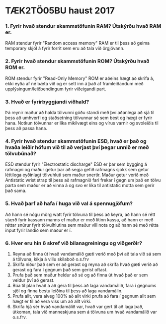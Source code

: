 # TÆK2TÖ05BU haust 2017

### 1. Fyrir hvað stendur skammstöfunin RAM? Útskýrðu hvað RAM er.
RAM stendur fyrir "Random access memory"
RAM er til þess að geima temporary skjöl á fyrir forrit sem eru að tala við örgjövann.

### 2. Fyrir hvað stendur skammstöfunin ROM? Útskýrðu hvað ROM er.
ROM stendur fyrir "Read-Only Memory"
ROM er aðeins hægt að skrifa á, ekki eyða af né bæta við og er sett inn á það af framleiðandum með upplýsingum/leiðbendingum fyrir viðeigandi part.

### 3. Hvað er fyrirbyggjandi viðhald?
Þá reynir maður að halda tölvunni góðu standi með því aðanlega að sjá til þess að umhverfi og staðsetning tölvunnar sé sem best og hægt er fyrir hana.  Notkun tölvunnar er líka mikilvægt eins og vírus varnir og svoleiðis til þess að passa hana.

### 4. Fyrir hvað stendur skammstöfunin ESD, hvað er það og hvaða leiðir höfum við til að verjast því þegar unnið er með tölvubúnað?
ESD stendur fyrir "Electrostatic discharge"
ESD er þar sem bygging á rafmagni og maður getur þar að segja gefið rafmagns sjokk sem getur léttilega eyðinlagt tölvuhluti sem maður snertir.  Maður getur verið með Antistatic wrist strap til þess að rafmagnið fari frekar í gegn um það en tölvu parta sem maður er að vinna á og svo er líka til antistatic motta sem gerir það sama.

### 5. Hvað þarf að hafa í huga við val á spennugjöfum?
Að hann sé nógu mörg watt fyrir tölvuna til þess að keyra, að hann sé rétt stærð fyrir kassann manns ef maður er með lítinn kassa, að hann er með réttar snúrur fyrir tölvuíhlutina sem maður vill nota og að hann sé með rétta input fyrir landið sem maður er í.

### 6. Hver eru hin 6 skref við bilanagreiningu og viðgerðir?
1. Reyna að finna út hvað vandamálið gæti verið með því að tala við sá sem á tölvuna, kíkja á villu skilaboð o.s.frv
2. Skrifa niður það sem er að gerast og reyna að skrifa hvað gæti verið að gerast og fara í gegnum það sem gerist oftast.
3. Prufa það sem maður heldur að sé og að finna út hvað það er sem veldur því að gerast.
4. Búa til plan hvað á að gera til þess að laga vandamálið, fara í gegnums sjöl og finna bestu leiðina til þess að laga vandamálin.
5. Prufa allt, vera alveg 100% að allt virki prufa að fara í gegnum allt sem hægt er til að vera viss um að allt virki.
6. Skrifa hjá sér hvað vandamálið var, hvað var gert til að laga það, útkoman, tala við manneskjuna sem á tölvuna um hvað vandamálið var o.s.frv.
